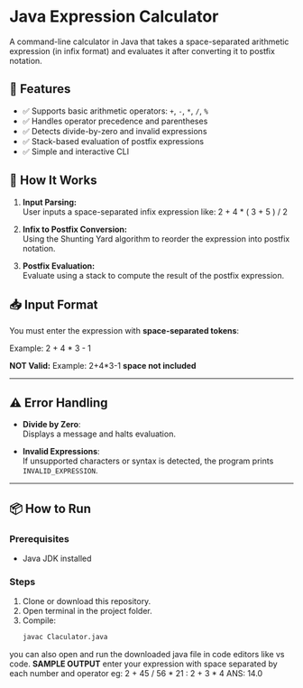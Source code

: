 # Java Expression Calculator

A command-line calculator in Java that takes a space-separated arithmetic expression (in infix format) and evaluates it after converting it to postfix notation.

## 🚀 Features

- ✅ Supports basic arithmetic operators: `+`, `-`, `*`, `/`, `%`
- ✅ Handles operator precedence and parentheses
- ✅ Detects divide-by-zero and invalid expressions
- ✅ Stack-based evaluation of postfix expressions
- ✅ Simple and interactive CLI

## 📌 How It Works

1. **Input Parsing:**  
   User inputs a space-separated infix expression like: 2 + 4 * ( 3 + 5 ) / 2

2. **Infix to Postfix Conversion:**  
Using the Shunting Yard algorithm to reorder the expression into postfix notation.

3. **Postfix Evaluation:**  
Evaluate using a stack to compute the result of the postfix expression.

## 📥 Input Format

You must enter the expression with **space-separated tokens**:

Example: 2 + 4 * 3 - 1

**NOT Valid:**
Example: 2+4*3-1 **space not included**

---

## ⚠️ Error Handling

- **Divide by Zero**:  
  Displays a message and halts evaluation.

- **Invalid Expressions**:  
  If unsupported characters or syntax is detected, the program prints `INVALID_EXPRESSION`.

---

## 📦 How to Run

### Prerequisites
- Java JDK installed

### Steps
1. Clone or download this repository.
2. Open terminal in the project folder.
3. Compile:
   ```bash
   javac Claculator.java
you can also open and run the downloaded java file in code editors like vs code.
**SAMPLE OUTPUT**
enter your expression with space separated by each number and operator 
eg: 2 + 45 / 56 * 21 :
2 + 3 * 4
ANS: 14.0

